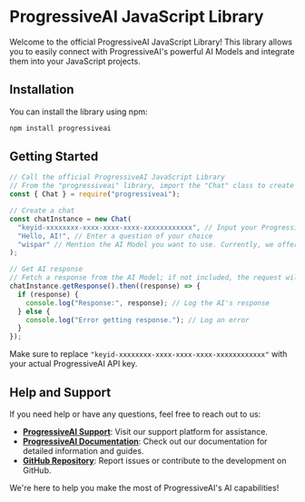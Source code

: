 # ProgressiveAI JavaScript Library

Welcome to the official ProgressiveAI JavaScript Library! This library allows you to easily connect with ProgressiveAI's powerful AI Models and integrate them into your JavaScript projects.

## Installation

You can install the library using npm:

```bash
npm install progressiveai
```

## Getting Started

```javascript
// Call the official ProgressiveAI JavaScript Library
// From the "progressiveai" library, import the "Chat" class to create a connection with ProgressiveAI's AI Models
const { Chat } = require("progressiveai");

// Create a chat
const chatInstance = new Chat(
  "keyid-xxxxxxxx-xxxx-xxxx-xxxx-xxxxxxxxxxxx", // Input your ProgressiveAI API Key
  "Hello, AI!", // Enter a question of your choice
  "wispar" // Mention the AI Model you want to use. Currently, we offer "WISPAR Lite", and soon "WISPAR" will also be available.
);

// Get AI response
// Fetch a response from the AI Model; if not included, the request will not be submitted and processed
chatInstance.getResponse().then((response) => {
  if (response) {
    console.log("Response:", response); // Log the AI's response
  } else {
    console.log("Error getting response."); // Log an error
  }
});
```

Make sure to replace `"keyid-xxxxxxxx-xxxx-xxxx-xxxx-xxxxxxxxxxxx"` with your actual ProgressiveAI API key.

## Help and Support

If you need help or have any questions, feel free to reach out to us:

- **[ProgressiveAI Support](https://support.progressiveai.org/)**: Visit our support platform for assistance.
- **[ProgressiveAI Documentation](https://docs.progressiveai.org/)**: Check out our documentation for detailed information and guides.
- **[GitHub Repository](https://github.com/ProgressiveAI/progressiveai-javascript)**: Report issues or contribute to the development on GitHub.

We're here to help you make the most of ProgressiveAI's AI capabilities!

